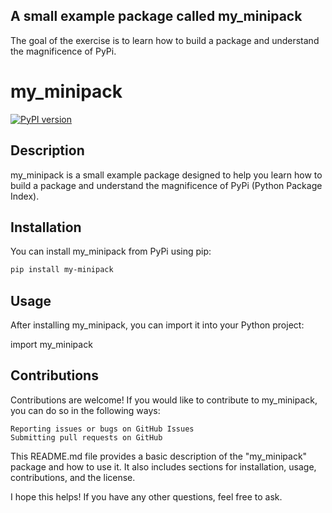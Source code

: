 ## A small example package called my_minipack

The goal of the exercise is to learn how to build a package and understand the magnificence of PyPi.

# my_minipack

[![PyPI version](https://badge.fury.io/py/my-minipack.svg)](https://badge.fury.io/py/my-minipack)

## Description
my_minipack is a small example package designed to help you learn how to build a package and understand the magnificence of PyPi (Python Package Index).

## Installation
You can install my_minipack from PyPi using pip:

```bash
pip install my-minipack
```

## Usage

After installing my_minipack, you can import it into your Python project:

import my_minipack

## Contributions

Contributions are welcome! If you would like to contribute to my_minipack, you can do so in the following ways:

    Reporting issues or bugs on GitHub Issues
    Submitting pull requests on GitHub


This README.md file provides a basic description of the "my_minipack" package and how to use it. It also includes sections for installation, usage, contributions, and the license.

I hope this helps! If you have any other questions, feel free to ask.
